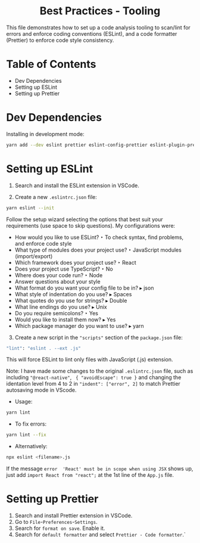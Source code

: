 <div align='center'>
<h1> Best Practices - Tooling </h1>
</div>

This file demonstrates how to set up a code analysis tooling to scan/lint for errors and enforce coding conventions (ESLint), and a code formatter (Prettier) to enforce code style consistency.

# Table of Contents

- Dev Dependencies
- Setting up ESLint
- Setting up Prettier
  
<!--
# Installing jshint (Deprecated!)

1. Installing in development mode:

```bash
yarn add --dev jshint@2.13.6
```

- Usage example:

```bash
npx jshint App.js
```
-->

# Dev Dependencies

Installing in development mode:

```bash
yarn add --dev eslint prettier eslint-config-prettier eslint-plugin-prettier babel-eslint @react-native/eslint-config @stylistic/eslint-plugin-js
```

# Setting up ESLint

1. Search and install the ESLint extension in VSCode.

2. Create a new `.eslintrc.json` file:

```bash
yarn eslint --init
```

Follow the setup wizard selecting the options that best suit your requirements (use space to skip questions). My configurations were:

- How would you like to use ESLint? ‣ To check syntax, find problems, and enforce code style
- What type of modules does your project use? ‣ JavaScript modules (import/export)
- Which framework does your project use? ‣ React
- Does your project use TypeScript? ‣ No
- Where does your code run? ‣ Node
- Answer questions about your style
- What format do you want your config file to be in? ▸ json
- What style of indentation do you use? ▸ Spaces
- What quotes do you use for strings? ▸ Double
- What line endings do you use? ▸ Unix
- Do you require semicolons? ‣ Yes
- Would you like to install them now? ▸ Yes
- Which package manager do you want to use? ▸ yarn

3. Create a new script in the `"scripts"` section of the `package.json` file:

```bash
"lint": "eslint . --ext .js"
```

This will force ESLint to lint only files with JavaScript (.js) extension.

Note: I have made some changes to the original `.eslintrc.json` file, such as including `"@react-native"`, ` { "avoidEscape": true }` and changing the identation level from 4 to 2 in `"indent": ["error", 2]` to match Prettier autosaving mode in VScode.

- Usage:

```bash
yarn lint
```

- To fix errors:

```bash
yarn lint --fix
```

- Alternatively:

```bash
npx eslint <filename>.js
```

If the message `error  'React' must be in scope when using JSX` shows up, just add `import React from "react";` at the 1st line of the `App.js` file.

# Setting up Prettier

1. Search and install Prettier extension in VSCode.
2. Go to `File`-`Preferences`-`Settings`.
3. Search for `format on save`. Enable it.
4. Search for `default formatter` and select `Prettier - Code formatter`.`
